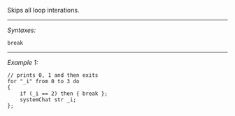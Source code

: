 Skips all loop interations.


---
*Syntaxes:*

`break`

---
*Example 1:*

```sqf
// prints 0, 1 and then exits
for "_i" from 0 to 3 do
{
	if (_i == 2) then { break };
	systemChat str _i;
};
```